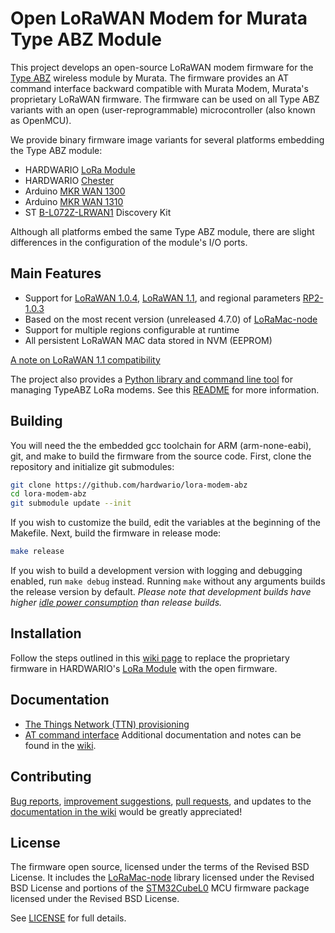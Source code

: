 # Open LoRaWAN Modem for Murata Type ABZ Module

This project develops an open-source LoRaWAN modem firmware for the [Type ABZ](https://github.com/hardwario/lora-modem-abz/wiki/Type-ABZ-Modules) wireless module by Murata. The firmware provides an AT command interface backward compatible with Murata Modem, Murata's proprietary LoRaWAN firmware. The firmware can be used on all Type ABZ variants with an open (user-reprogrammable) microcontroller (also known as OpenMCU).

We provide binary firmware image variants for several platforms embedding the Type ABZ module:
  * HARDWARIO [LoRa Module](https://shop.hardwario.com/lora-module/)
  * HARDWARIO [Chester](https://www.hardwario.com/chester/)
  * Arduino [MKR WAN 1300](https://store-usa.arduino.cc/products/arduino-mkr-wan-1300-lora-connectivity)
  * Arduino [MKR WAN 1310](https://store.arduino.cc/products/arduino-mkr-wan-1310)
  * ST [B-L072Z-LRWAN1](https://www.st.com/en/evaluation-tools/b-l072z-lrwan1.html) Discovery Kit

Although all platforms embed the same Type ABZ module, there are slight differences in the configuration of the module's I/O ports.

## Main Features

* Support for [LoRaWAN 1.0.4](https://resources.lora-alliance.org/technical-specifications/ts001-1-0-4-lorawan-l2-1-0-4-specification), [LoRaWAN 1.1](https://resources.lora-alliance.org/technical-specifications/lorawan-specification-v1-1), and regional parameters [RP2-1.0.3](https://resources.lora-alliance.org/technical-specifications/rp2-1-0-3-lorawan-regional-parameters)
* Based on the most recent version (unreleased 4.7.0) of [LoRaMac-node](https://github.com/Lora-net/LoRaMac-node)
* Support for multiple regions configurable at runtime
* All persistent LoRaWAN MAC data stored in NVM (EEPROM)

[A note on LoRaWAN 1.1 compatibility](https://github.com/hardwario/lora-modem-abz/wiki/LoRaWAN-1.1-Compatibility)

The project also provides a [Python library and command line tool](./python) for managing TypeABZ LoRa modems. See this [README](./python/README.md) for more information.

## Building

You will need the the embedded gcc toolchain for ARM (arm-none-eabi), git, and make to build the firmware from the source code. First, clone the repository and initialize git submodules:
```sh
git clone https://github.com/hardwario/lora-modem-abz
cd lora-modem-abz
git submodule update --init
```
If you wish to customize the build, edit the variables at the beginning of the Makefile. Next, build the firmware in release mode:
```sh
make release
```
If you wish to build a development version with logging and debugging enabled, run `make debug` instead. Running `make` without any arguments builds the release version by default. *Please note that development builds have higher [idle power consumption](https://github.com/hardwario/lora-modem-abz/wiki/Power-Consumption) than release builds.*

## Installation
Follow the steps outlined in this [wiki page](https://github.com/hardwario/lora-modem-abz/wiki/LoRa-Module-Firmware-Replacement) to replace the proprietary firmware in HARDWARIO's [LoRa Module](https://shop.hardwario.com/lora-module/) with the open firmware.

## Documentation
* [The Things Network (TTN) provisioning](https://github.com/hardwario/lora-modem-abz/wiki/TTN-Provisioning)
* [AT command interface](https://github.com/hardwario/lora-modem-abz/wiki/AT-Command-Interface)
Additional documentation and notes can be found in the [wiki](https://github.com/hardwario/lora-modem-abz/wiki).

## Contributing

[Bug reports](https://github.com/hardwario/lora-modem-abz/issues), [improvement suggestions](https://github.com/hardwario/lora-modem-abz/issues), [pull requests](https://github.com/hardwario/lora-modem-abz/pulls), and updates to the [documentation in the wiki](https://github.com/hardwario/lora-modem-abz/wiki) would be greatly appreciated!

## License

The firmware open source, licensed under the terms of the Revised BSD License. It includes the [LoRaMac-node](https://github.com/Lora-net/LoRaMac-node) library licensed under the Revised BSD License and portions of the [STM32CubeL0](https://github.com/STMicroelectronics/STM32CubeL0) MCU firmware package licensed under the Revised BSD License.

See [LICENSE](LICENSE) for full details.
